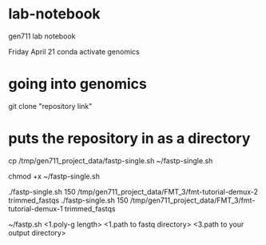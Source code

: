 # lab-notebook
gen711 lab notebook

Friday April 21
conda activate genomics
# going into genomics

git clone "repository link"
# puts the repository in as a directory

cp /tmp/gen711_project_data/fastp-single.sh ~/fastp-single.sh

chmod +x ~/fastp-single.sh

./fastp-single.sh 150 /tmp/gen711_project_data/FMT_3/fmt-tutorial-demux-2 trimmed_fastqs
./fastp-single.sh 150 /tmp/gen711_project_data/FMT_3/fmt-tutorial-demux-1 trimmed_fastqs

~/fastp.sh <1.poly-g length> <1.path to fastq directory>  <3.path to your output directory>
